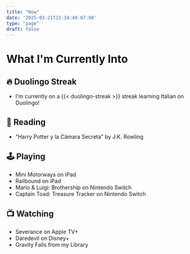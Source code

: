 ```yaml
---
title: "Now"
date: '2025-03-21T15:34:40-07:00'
type: "page"
draft: false
---
```

# What I'm Currently Into

## 🔥 Duolingo Streak
- I'm currently on a {{< duolingo-streak >}} streak learning Italian on Duolingo!

## 📖 Reading
- “Harry Potter y la Cámara Secreta” by J.K. Rowling

## 🕹️ Playing
- Mini Motorways on iPad
- Railbound on iPad
- Mario & Luigi: Brothership on Nintendo Switch
- Captain Toad: Treasure Tracker on Nintendo Switch

## 📺 Watching
- Severance on Apple TV+
- Daredevil on Disney+
- Gravity Falls from my Library
